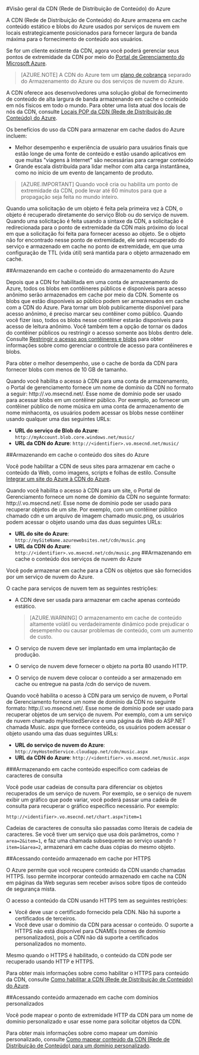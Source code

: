 <properties 
	pageTitle="Visão geral da CDN do Azure" 
	description="Saiba o que é a CDN (Rede de Distribuição de Conteúdo) do Azure e como usá-la para fornecer conteúdo de alta largura de banda armazenando em cache blobs e conteúdo estático." 
	services="cdn" 
	documentationCenter=".NET" 
	authors="akucer" 
	manager="dwrede" 
	editor=""/>

<tags 
	ms.service="cdn" 
	ms.workload="tbd" 
	ms.tgt_pltfrm="na" 
	ms.devlang="na" 
	ms.topic="article" 
	ms.date="01/06/2015" 
	ms.author="akucer"/>

#Visão geral da CDN (Rede de Distribuição de Conteúdo) do Azure

A CDN (Rede de Distribuição de Conteúdo) do Azure armazena em cache conteúdo estático e blobs do Azure usados por serviços de nuvem em locais estrategicamente posicionados para fornecer largura de banda máxima para o fornecimento de conteúdo aos usuários. 

Se for um cliente existente da CDN, agora você poderá gerenciar seus pontos de extremidade da CDN por meio do [Portal de Gerenciamento do Microsoft Azure](https://manage.windowsazure.com). 


>[AZURE.NOTE] A CDN do Azure tem um [plano de cobrança](http://www.microsoft.com/windowsazure/pricing/) separado do Armazenamento do Azure ou dos serviços de nuvem do Azure.
 

A CDN oferece aos desenvolvedores uma solução global de fornecimento de conteúdo de alta largura de banda armazenando em cache o conteúdo em nós físicos em todo o mundo. Para obter uma lista atual dos locais de nós da CDN, consulte [Locais POP da CDN (Rede de Distribuição de Conteúdo) do Azure](http://msdn.microsoft.com/library/azure/gg680302.aspx).

Os benefícios do uso da CDN para armazenar em cache dados do Azure incluem:

- Melhor desempenho e experiência de usuário para usuários finais que estão longe de uma fonte de conteúdo e estão usando aplicativos em que muitas "viagens à Internet" são necessárias para carregar conteúdo
- Grande escala distribuída para lidar melhor com alta carga instantânea, como no início de um evento de lançamento de produto. 


>[AZURE.IMPORTANT] Quando você cria ou habilita um ponto de extremidade da CDN, pode levar até 60 minutos para que a propagação seja feita no mundo inteiro.
 
Quando uma solicitação de um objeto é feita pela primeira vez à CDN, o objeto é recuperado diretamente do serviço Blob ou do serviço de nuvem. Quando uma solicitação é feita usando a sintaxe da CDN, a solicitação é redirecionada para o ponto de extremidade da CDN mais próximo do local em que a solicitação foi feita para fornecer acesso ao objeto. Se o objeto não for encontrado nesse ponto de extremidade, ele será recuperado do serviço e armazenado em cache no ponto de extremidade, em que uma configuração de TTL (vida útil) será mantida para o objeto armazenado em cache.
 
##Armazenando em cache o conteúdo do armazenamento do Azure

Depois que a CDN for habilitada em uma conta de armazenamento do Azure, todos os blobs em contêineres públicos e disponíveis para acesso anônimo serão armazenados em cache por meio da CDN. Somente os blobs que estão disponíveis ao público podem ser armazenados em cache com a CDN do Azure. Para tornar um blob publicamente disponível para acesso anônimo, é preciso marcar seu contêiner como público. Quando você fizer isso, todos os blobs nesse contêiner estarão disponíveis para acesso de leitura anônimo. Você também tem a opção de tornar os dados do contêiner públicos ou restringir o acesso somente aos blobs dentro dele. Consulte [Restringir o acesso aos contêineres e blobs](http://msdn.microsoft.com/library/azure/dd179354.aspx) para obter informações sobre como gerenciar o controle de acesso para contêineres e blobs.

Para obter o melhor desempenho, use o cache de borda da CDN para fornecer blobs com menos de 10 GB de tamanho.

Quando você habilita o acesso à CDN para uma conta de armazenamento, o Portal de gerenciamento fornece um nome de domínio da CDN no formato a seguir: http://<identifier>.vo.msecnd.net/. Esse nome de domínio pode ser usado para acessar blobs em um contêiner público. Por exemplo, ao fornecer um contêiner público de nome música em uma conta de armazenamento de nome minhaconta, os usuários podem acessar os blobs nesse contêiner usando qualquer uma das seguintes URLs:

- **URL do serviço de Blob do Azure**: `http://myAccount.blob.core.windows.net/music/` 
- **URL da CDN do Azure**: `http://<identifier>.vo.msecnd.net/music/` 

##Armazenando em cache o conteúdo dos sites do Azure

Você pode habilitar a CDN de seus sites para armazenar em cache o conteúdo da Web, como imagens, scripts e folhas de estilo. Consulte [Integrar um site do Azure à CDN do Azure](cdn-websites-with-cdn.md).

Quando você habilita o acesso à CDN para um site, o Portal de Gerenciamento fornece um nome de domínio da CDN no seguinte formato: http://<identificador>.vo.msecnd.net/. Esse nome de domínio pode ser usado para recuperar objetos de um site. Por exemplo, com um contêiner público chamado cdn e um arquivo de imagem chamado music.png, os usuários podem acessar o objeto usando uma das duas seguintes URLs:

- **URL do site do Azure**: `http://mySiteName.azurewebsites.net/cdn/music.png` 
- **URL da CDN do Azure**: `http://<identifier>.vo.msecnd.net/cdn/music.png` 
##Armazenando em cache o conteúdo dos serviços de nuvem do Azure

Você pode armazenar em cache para a CDN os objetos que são fornecidos por um serviço de nuvem do Azure. 

O cache para serviços de nuvem tem as seguintes restrições: 


- A CDN deve ser usada para armazenar em cache apenas conteúdo estático.

	>[AZURE.WARNING] O armazenamento em cache de conteúdo altamente volátil ou verdadeiramente dinâmico pode prejudicar o desempenho ou causar problemas de conteúdo, com um aumento de custo.
- O serviço de nuvem deve ser implantado em uma implantação de produção.
- O serviço de nuvem deve fornecer o objeto na porta 80 usando HTTP.
- O serviço de nuvem deve colocar o conteúdo a ser armazenado em cache ou entregue na pasta /cdn do serviço de nuvem.

Quando você habilita o acesso à CDN para um serviço de nuvem, o Portal de Gerenciamento fornece um nome de domínio da CDN no seguinte formato: http://<identificador>.vo.msecnd.net/. Esse nome de domínio pode ser usado para recuperar objetos de um serviço de nuvem. Por exemplo, com a um serviço de nuvem chamado myHostedService e uma página da Web do ASP.NET chamada Music. aspx que fornece conteúdo, os usuários podem acessar o objeto usando uma das duas seguintes URLs:


- **URL do serviço de nuvem do Azure**: `http://myHostedService.cloudapp.net/cdn/music.aspx` 
- **URL da CDN do Azure**: `http://<identifier>.vo.msecnd.net/music.aspx` 


###Armazenando em cache conteúdo específico com cadeias de caracteres de consulta

Você pode usar cadeias de consulta para diferenciar os objetos recuperados de um serviço de nuvem. Por exemplo, se o serviço de nuvem exibir um gráfico que pode variar, você poderá passar uma cadeia de consulta para recuperar o gráfico específico necessário. Por exemplo: 

`http://<identifier>.vo.msecnd.net/chart.aspx?item=1`

Cadeias de caracteres de consulta são passadas como literais de cadeia de caracteres. Se você tiver um serviço que usa dois parâmetros, como `?area=2&item=1`, e faz uma chamada subsequente ao serviço usando `?item=1&area=2`, armazenará em cache duas cópias do mesmo objeto.
 

##Acessando conteúdo armazenado em cache por HTTPS


O Azure permite que você recupere conteúdo da CDN usando chamadas HTTPS. Isso permite incorporar conteúdo armazenado em cache na CDN em páginas da Web seguras sem receber avisos sobre tipos de conteúdo de segurança mista.

O acesso a conteúdo da CDN usando HTTPS tem as seguintes restrições:


- Você deve usar o certificado fornecido pela CDN. Não há suporte a certificados de terceiros.
- Você deve usar o domínio da CDN para acessar o conteúdo. O suporte a HTTPS não está disponível para CNAMEs (nomes de domínio personalizados), pois a CDN não dá suporte a certificados personalizados no momento.



Mesmo quando o HTTPS é habilitado, o conteúdo da CDN pode ser recuperado usando HTTP e HTTPS.

Para obter mais informações sobre como habilitar o HTTPS para conteúdo da CDN, consulte [Como habilitar a CDN (Rede de Distribuição de Conteúdo) do Azure](http://msdn.microsoft.com/library/azure/gg680301.aspx).


##Acessando conteúdo armazenado em cache com domínios personalizados

Você pode mapear o ponto de extremidade HTTP da CDN para um nome de domínio personalizado e usar esse nome para solicitar objetos da CDN.

Para obter mais informações sobre como mapear um domínio personalizado, consulte [Como mapear conteúdo da CDN (Rede de Distribuição de Conteúdo) para um domínio personalizado](http://msdn.microsoft.com/library/azure/gg680307.aspx).


<!--HONumber=49-->